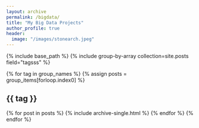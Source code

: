 ```yaml
---
layout: archive
permalink: /bigdata/
title: "My Big Data Projects"
author_profile: true
header:
  image: "/images/stonearch.jpeg"
---
```


{% include base_path %}
{% include group-by-array collection=site.posts field="tagsss" %}

{% for tag in group_names %}
  {% assign posts = group_items[forloop.index0] %}
  <h2 id="{{ tag | slugify }}" class="archive__subtitle">{{ tag }}</h2>
  {% for post in posts %}
    {% include archive-single.html %}
  {% endfor %}
{% endfor %}
